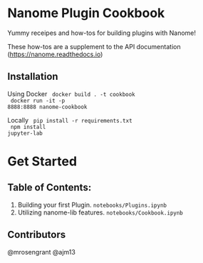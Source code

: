 # Nanome Plugin Cookbook

Yummy receipes and how-tos for building plugins with Nanome!

These how-tos are a supplement to the API documentation (https://nanome.readthedocs.io)

## Installation
Using Docker
<code>
docker build . -t cookbook<br>
docker run -it  -p 8888:8888 nanome-cookbook
</code>

Locally
<code>
pip install -r requirements.txt<br>
npm install
jupyter-lab
</code>

# Get Started
## Table of Contents:
<ol>
	<li>Building your first Plugin. <code>notebooks/Plugins.ipynb</code></li>
    <li>Utilizing nanome-lib features. <code>notebooks/Cookbook.ipynb</code></li>
</ol>

## Contributors
@mrosengrant
@ajm13
